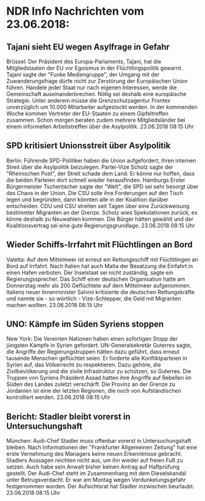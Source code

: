 # NDR Info Nachrichten vom 23.06.2018:


## Tajani sieht EU wegen Asylfrage in Gefahr
Brüssel: Der Präsident des Europa-Parlaments, Tajani, hat die Mitgliedstaaten der EU vor Egoismus in der Flüchtlingspolitik gewarnt. Tajani sagte der "Funke Mediengruppe", der Umgang mit der Zuwanderungsfrage dürfe nicht zur Zerstörung der Europäischen Union führen. Handele jeder Staat nur nach eigenen Interessen, werde die Gemeinschaft auseinanderbrechen. Nötig sei deshalb eine europäische Strategie. Unter anderem müsse die Grenzschutzagentur Frontex unverzüglich um 10.000 Mitarbeiter aufgestockt werden. In der kommenden Woche kommen Vertreter der EU-Staaten zu einem Gipfeltreffen zusammen. Schon morgen beraten zudem mehrere Mitgliedsländer bei einem informellen Arbeitstreffen über die Asylpolitik. 23.06.2018 08:15 Uhr 

## SPD kritisiert Unionsstreit über Asylpolitik
Berlin:	Führende SPD-Politiker haben die Union aufgefordert, ihren internen Streit über die Asylpolitik beizulegen. Partei-Vize Scholz sagte der "Rheinischen Post", der Streit schade dem Land. Er könne nur hoffen, dass die beiden Parteien dort schnell wieder herausfinden. Hamburgs Erster Bürgermeister Tschentscher sagte der "Welt", die SPD sei sehr besorgt über das Chaos in der Union. Die CSU solle ihre Forderungen auf den Tisch legen und begründen, dann könnten alle in der Koalition darüber entscheiden. CDU und CSU streiten seit Tagen über eine Zurückweisung bestimmter Migranten an der Grenze. Scholz wies Spekulationen zurück, es könne deshalb zu Neuwahlen kommen. Die Bürger hätten gewählt und der Koalitionsvertrag sei eine gute Regierungsgrundlage. 23.06.2018 08:15 Uhr 

## Wieder Schiffs-Irrfahrt mit Flüchtlingen an Bord
Valetta: Auf dem Mittelmeer ist erneut ein Rettungsschiff mit Flüchtlingen an Bord auf Irrfahrt. Nach Italien hat auch Malta der Besatzung die Einfahrt in einen Hafen verboten. Der Inselstaat sei nicht zuständig, sagte ein Regierungssprecher. Das Schiff einer deutschen Organisation hatte am Donnerstag mehr als 200 Geflüchtete auf dem Mittelmeer aufgenommen. Italiens neuer Innenminister Salvini kritisierte die deutschen Rettungskräfte und nannte sie - so wörtlich - Vize-Schlepper, die Geld mit Migranten machen wollten. 23.06.2018 08:15 Uhr 

## UNO: Kämpfe im Süden Syriens stoppen
New York: Die Vereinten Nationen haben einen sofortigen Stopp der jüngsten Kämpfe in Syrien gefordert. UN-Generalsekretär Guterres sagte, die Angriffe der Regierungstruppen hätten dazu geführt, dass erneut tausende Menschen geflüchtet seien. Er forderte alle Konfliktparteien in Syrien auf, das Völkerrecht zu respektieren. Dazu gehöre, die Zivilbevölkerung und die zivile Infrastruktur zu schützen, so Guterres. Die Truppen von Syriens Präsident Assad hatten ihre Angriffe auf Rebellen im Süden des Landes zuletzt verschärft. Die Provinz an der Grenze zu Jordanien ist eine der letzten Regionen, die noch von Aufständischen kontrolliert werden. 23.06.2018 08:15 Uhr 

## Bericht: Stadler bleibt vorerst in Untersuchungshaft
München:	Audi-Chef Stadler muss offenbar vorerst in Untersuchungshaft bleiben. Nach Informationen der "Frankfurter Allgemeinen Zeitung" hat eine erste Vernehmung des Managers keine neuen Erkenntnisse gebracht. Stadlers Aussagen reichten nicht aus, um ihn wieder auf freien Fuß zu setzen. Auch habe sein Anwalt bisher keinen Antrag auf Haftprüfung gestellt. Der Audi-Chef steht im Zusammenhang mit dem Dieselskandal unter Betrugsverdacht. Er war am Montag wegen Verdunkelungsgefahr festgenommen worden. Der Aufsichtsrat hat Stadler inzwischen beurlaubt. 23.06.2018 08:15 Uhr 
